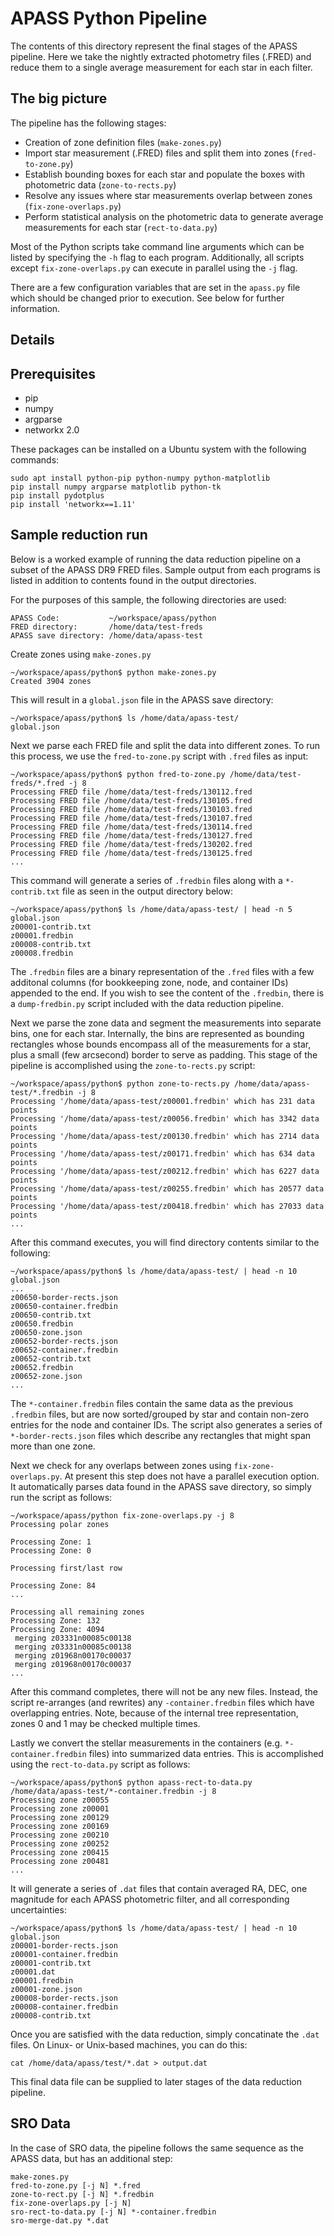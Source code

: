 APASS Python Pipeline
=====

The contents of this directory represent the final stages of the APASS pipeline.
Here we take the nightly extracted photometry files (.FRED) and reduce them
to a single average measurement for each star in each filter.

## The big picture

The pipeline has the following stages:

* Creation of zone definition files (`make-zones.py`)
* Import star measurement (.FRED) files and split them into zones
  (`fred-to-zone.py`)
* Establish bounding boxes for each star and populate the boxes with
  photometric data (`zone-to-rects.py`)
* Resolve any issues where star measurements overlap between zones
  (`fix-zone-overlaps.py`)
* Perform statistical analysis on the photometric data to generate average
  measurements for each star (`rect-to-data.py`)
  
Most of the Python scripts take command line arguments which can be listed
by specifying the `-h` flag to each program. Additionally, all scripts except
`fix-zone-overlaps.py` can execute in parallel using the `-j` flag.

There are a few configuration variables that are set in the `apass.py` file
which should be changed prior to execution. See below for further information.

## Details


## Prerequisites

* pip
* numpy
* argparse
* networkx 2.0

These packages can be installed on a Ubuntu system with the following commands:

    sudo apt install python-pip python-numpy python-matplotlib
    pip install numpy argparse matplotlib python-tk
    pip install pydotplus
    pip install 'networkx==1.11'


## Sample reduction run

Below is a worked example of running the data reduction pipeline on a subset of
the APASS DR9 FRED files. Sample output from each programs is listed in addition
to contents found in the output directories.

For the purposes of this sample, the following directories are used:

    APASS Code:           ~/workspace/apass/python 
    FRED directory:       /home/data/test-freds
    APASS save directory: /home/data/apass-test
    
Create zones using `make-zones.py`

    ~/workspace/apass/python$ python make-zones.py 
    Created 3904 zones
    
This will result in a `global.json` file in the APASS save directory:

    ~/workspace/apass/python$ ls /home/data/apass-test/
    global.json
   
Next we parse each FRED file and split the data into different zones. To run
this process, we use the `fred-to-zone.py` script with `.fred` files as input:

    ~/workspace/apass/python$ python fred-to-zone.py /home/data/test-freds/*.fred -j 8
    Processing FRED file /home/data/test-freds/130112.fred
    Processing FRED file /home/data/test-freds/130105.fred
    Processing FRED file /home/data/test-freds/130103.fred
    Processing FRED file /home/data/test-freds/130107.fred
    Processing FRED file /home/data/test-freds/130114.fred
    Processing FRED file /home/data/test-freds/130127.fred
    Processing FRED file /home/data/test-freds/130202.fred
    Processing FRED file /home/data/test-freds/130125.fred
    ...
    
This command will generate a series of `.fredbin` files along with a
`*-contrib.txt` file as seen in the output directory below:

    ~/workspace/apass/python$ ls /home/data/apass-test/ | head -n 5
    global.json
    z00001-contrib.txt
    z00001.fredbin
    z00008-contrib.txt
    z00008.fredbin
  
  
The `.fredbin` files are a binary representation of the `.fred` files with a few
additonal columns (for bookkeeping zone, node, and container IDs) appended to
the end. If you wish to see the content of the `.fredbin`, there is a `dump-fredbin.py`
script included with the data reduction pipeline.

Next we parse the zone data and segment the measurements into separate bins, one
for each star. Internally, the bins are represented as bounding rectangles whose
bounds encompass all of the measurements for a star, plus a small (few arcsecond)
border to serve as padding. This stage of the pipeline is accomplished using the
`zone-to-rects.py` script:

    ~/workspace/apass/python$ python zone-to-rects.py /home/data/apass-test/*.fredbin -j 8
    Processing '/home/data/apass-test/z00001.fredbin' which has 231 data points 
    Processing '/home/data/apass-test/z00056.fredbin' which has 3342 data points 
    Processing '/home/data/apass-test/z00130.fredbin' which has 2714 data points 
    Processing '/home/data/apass-test/z00171.fredbin' which has 634 data points 
    Processing '/home/data/apass-test/z00212.fredbin' which has 6227 data points 
    Processing '/home/data/apass-test/z00255.fredbin' which has 20577 data points 
    Processing '/home/data/apass-test/z00418.fredbin' which has 27033 data points
    ...
    
After this command executes, you will find directory contents similar to the following:
    
    ~/workspace/apass/python$ ls /home/data/apass-test/ | head -n 10
    global.json
    ...
    z00650-border-rects.json
    z00650-container.fredbin
    z00650-contrib.txt
    z00650.fredbin
    z00650-zone.json
    z00652-border-rects.json
    z00652-container.fredbin
    z00652-contrib.txt
    z00652.fredbin
    z00652-zone.json
    ...


The `*-container.fredbin` files contain the same data as the previous `.fredbin`
files, but are now sorted/grouped by star and contain non-zero entries for the
node and container IDs. The script also generates a series of
`*-border-rects.json` files which describe any rectangles that might span more
than one zone.
    
Next we check for any overlaps between zones using `fix-zone-overlaps.py`. At
present this step does not have a parallel execution option. It automatically
parses data found in the APASS save directory, so simply run the script as
follows:

    ~/workspace/apass/python fix-zone-overlaps.py -j 8 
    Processing polar zones 
    
    Processing Zone: 1
    Processing Zone: 0
    
    Processing first/last row
    
    Processing Zone: 84
    ...
    
    Processing all remaining zones
    Processing Zone: 132
    Processing Zone: 4094
     merging z03331n00085c00138 
     merging z03331n00085c00138 
     merging z01968n00170c00037 
     merging z01968n00170c00037 
    ...

After this command completes, there will not be any new files. Instead, the script
re-arranges (and rewrites) any `-container.fredbin` files which have overlapping
entries. Note, because of the internal tree representation, zones 0 and 1 may be
checked multiple times.

Lastly we convert the stellar measurements in the containers (e.g.
`*-container.fredbin` files) into summarized data entries. This is accomplished
using the `rect-to-data.py` script as follows:

    ~/workspace/apass/python$ python apass-rect-to-data.py /home/data/apass-test/*-container.fredbin -j 8
    Processing zone z00055
    Processing zone z00001
    Processing zone z00129
    Processing zone z00169
    Processing zone z00210
    Processing zone z00252
    Processing zone z00415
    Processing zone z00481
    ...

It will generate a series of `.dat` files that contain averaged RA, DEC, one
magnitude for each APASS photometric filter, and all corresponding
uncertainties:
    
    ~/workspace/apass/python$ ls /home/data/apass-test/ | head -n 10
    global.json
    z00001-border-rects.json
    z00001-container.fredbin
    z00001-contrib.txt
    z00001.dat
    z00001.fredbin
    z00001-zone.json
    z00008-border-rects.json
    z00008-container.fredbin
    z00008-contrib.txt

Once you are satisfied with the data reduction, simply concatinate the `.dat` files.
On Linux- or Unix-based machines, you can do this:

    cat /home/data/apass/test/*.dat > output.dat
    
This final data file can be supplied to later stages of the data reduction pipeline.

## SRO Data

In the case of SRO data, the pipeline follows the same sequence as the APASS data, 
but has an additional step:

    make-zones.py
    fred-to-zone.py [-j N] *.fred
    zone-to-rect.py [-j N] *.fredbin
    fix-zone-overlaps.py [-j N]
    sro-rect-to-data.py [-j N] *-container.fredbin
    sro-merge-dat.py *.dat
